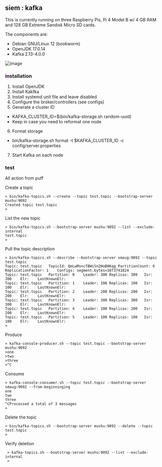 ## siem : kafka

This is currently running on three Raspberry Pis, Pi 4 Model B w/ 4 GB RAM and 128 GB Extreme Sandisk Micro SD cards.

The components are:

* Debian GNU/Linux 12 (bookworm)
* OpenJDK 17.0.14
* Kafka 2.13-4.0.0

![image](png/kafka.drawio.png)


### installation

1. Install OpenJDK
2. Install Kakfka
3. Install systemd unit file and leave disabled
4. Configure the broker/controllers (see configs)
5. Generate a cluster ID
* KAFKA_CLUSTER_ID=$(bin/kafka-storage.sh random-uuid)
* Keep in case you need to reformat one node
6. Format storage
* bin/kafka-storage.sh format -t $KAFKA_CLUSTER_ID -c config/server.properties
7. Start Kafka on each node


### test

All action from puff


Create a topic

    > bin/kafka-topics.sh --create --topic test.topic --bootstrap-server mushu:9092
    Created topic test.topic
    >


List the new topic

    > bin/kafka-topics.sh --bootstrap-server mushu:9092 --list --exclude-internal
    test.topic
    >


Pull the topic description

    > bin/kafka-topics.sh --describe --bootstrap-server smaug:9092 --topic test.topic
    Topic: test.topic	TopicId: QmLwMsncTBWiSn2HoB0Kqg	PartitionCount: 6	ReplicationFactor: 1	Configs: segment.bytes=1073741824
	Topic: test.topic	Partition: 0	Leader: 300	Replicas: 300	Isr: 300	Elr: 	LastKnownElr:
	Topic: test.topic	Partition: 1	Leader: 100	Replicas: 100	Isr: 100	Elr: 	LastKnownElr:
	Topic: test.topic	Partition: 2	Leader: 200	Replicas: 200	Isr: 200	Elr: 	LastKnownElr:
	Topic: test.topic	Partition: 3	Leader: 300	Replicas: 300	Isr: 300	Elr: 	LastKnownElr:
	Topic: test.topic	Partition: 4	Leader: 200	Replicas: 200	Isr: 200	Elr: 	LastKnownElr:
	Topic: test.topic	Partition: 5	Leader: 100	Replicas: 100	Isr: 100	Elr: 	LastKnownElr:
    >


Produce

    > kafka-console-producer.sh --topic test.topic --bootstrap-server mushu:9092
    >one
    >two
    >three
    >^C


Consume

    > kafka-console-consumer.sh --topic test.topic --bootstrap-server smaug:9092 --from-beginninging
    one
    two
    three
    ^CProcessed a total of 3 messages
    >


Delete the topic

    > bin/kafka-topics.sh --bootstrap-server mushu:9092 --delete --topic test.topic
    >


Verify deletion

     > kafka-topics.sh --bootstrap-server mushu:9092 --list --exclude-internal
     >






